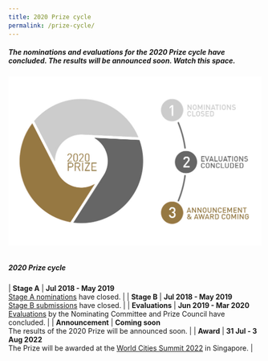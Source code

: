 ```yaml
---
title: 2020 Prize cycle
permalink: /prize-cycle/
---
```


##### The nominations and evaluations for the 2020 Prize cycle have concluded. The results will be announced soon. Watch this space.

###### ![2020 Prize cycle](/images/prize-cycle.jpg)

##### **2020 Prize cycle**

| **Stage A** | **Jul 2018 - May 2019** <br> [Stage A nominations](/stage-a/) have closed. |
| **Stage B** | **Jul 2018 - May 2019** <br> [Stage B submissions](/stage-b/) have closed. |
| **Evaluations** | **Jun 2019 - Mar 2020** <br> [Evaluations](/evaluations/) by the Nominating Committee and Prize Council have concluded. |
| **Announcement** | **Coming soon** <br> The results of the 2020 Prize will be announced soon. |
| **Award** | **31 Jul - 3 Aug 2022** <br> The Prize will be awarded at the [World Cities Summit 2022](https://www.worldcitiessummit.com.sg) in Singapore. |
